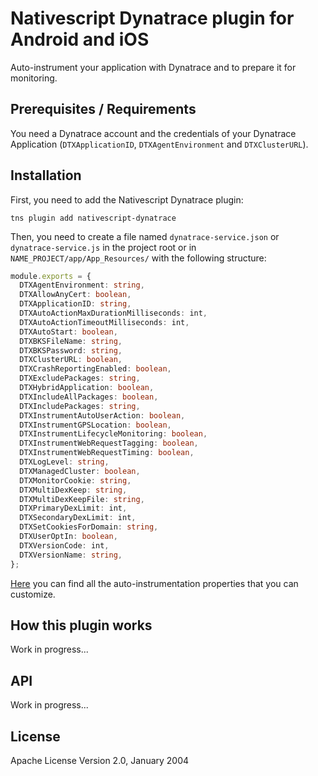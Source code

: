 Nativescript Dynatrace plugin for Android and iOS
=================================================

Auto-instrument your application with Dynatrace and to prepare it for monitoring.


Prerequisites / Requirements
----------------------------

You need a Dynatrace account and the credentials of your Dynatrace Application (`DTXApplicationID`,
`DTXAgentEnvironment` and `DTXClusterURL`).


Installation
------------

First, you need to add the Nativescript Dynatrace plugin:

    tns plugin add nativescript-dynatrace

Then, you  need to create a file named `dynatrace-service.json` or `dynatrace-service.js` in the project root or in
`NAME_PROJECT/app/App_Resources/` with the following structure:

```typescript
module.exports = {
  DTXAgentEnvironment: string,
  DTXAllowAnyCert: boolean,
  DTXApplicationID: string,
  DTXAutoActionMaxDurationMilliseconds: int,
  DTXAutoActionTimeoutMilliseconds: int,
  DTXAutoStart: boolean,
  DTXBKSFileName: string,
  DTXBKSPassword: string,
  DTXClusterURL: boolean,
  DTXCrashReportingEnabled: boolean,
  DTXExcludePackages: string,
  DTXHybridApplication: boolean,
  DTXIncludeAllPackages: boolean,
  DTXIncludePackages: string,
  DTXInstrumentAutoUserAction: boolean,
  DTXInstrumentGPSLocation: boolean,
  DTXInstrumentLifecycleMonitoring: boolean,
  DTXInstrumentWebRequestTagging: boolean,
  DTXInstrumentWebRequestTiming: boolean,
  DTXLogLevel: string,
  DTXManagedCluster: boolean,
  DTXMonitorCookie: string,
  DTXMultiDexKeep: string,
  DTXMultiDexKeepFile: string,
  DTXPrimaryDexLimit: int,
  DTXSecondaryDexLimit: int,
  DTXSetCookiesForDomain: string,
  DTXUserOptIn: boolean,
  DTXVersionCode: int,
  DTXVersionName: string,
};
```

[Here](https://www.dynatrace.com/support/help/user-experience/mobile-apps/how-do-i-use-advanced-settings-for-android-auto-instrumentation/#367auto-instrumentation-properties)
you can find all the auto-instrumentation properties that you can customize.


How this plugin works
---------------------

Work in progress...


API
---

Work in progress...


License
-------

Apache License Version 2.0, January 2004
